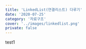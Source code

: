 ```yaml
---
title: 'LinkedList(연결리스트) 다루기'
date: '2020-07-25'
category: '자료구조'
cover: '../images/linkedlist.png'
private: false
---
```


test1
